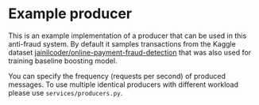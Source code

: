 # Example producer

This is an example implementation of a producer that can be used in this anti-fraud system. By default it samples transactions from the Kaggle dataset [jainilcoder/online-payment-fraud-detection](https://www.kaggle.com/datasets/jainilcoder/online-payment-fraud-detection) that was also used for training baseline boosting model.

You can specify the frequency (requests per second) of produced messages. To use multiple identical producers with different workload please use `services/producers.py`.
